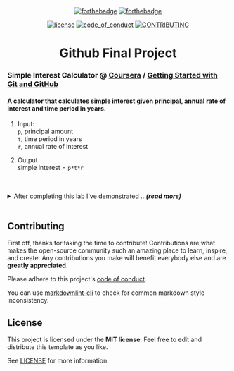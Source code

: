 <br>
<br>
<div align="center">
  
  [![forthebadge](https://forthebadge.com/images/badges/built-with-love.svg)](https://forthebadge.com)
  [![forthebadge](https://forthebadge.com/images/badges/made-with-out-pants.svg)](https://forthebadge.com)
  
  [![license](https://img.shields.io/github/license/saltstack/salt)](LICENSE)
  [![code_of_conduct](https://img.shields.io/badge/Read-Code_of_Conduct-blue)](CODE_OF_CONDUCT.md)
  [![CONTRIBUTING](https://img.shields.io/badge/Read-Contribution_Guidelines-blue)](CONTRIBUTING.md)

</div>

<h1 align="center"> Github Final Project </h1>

### Simple Interest Calculator @ [Coursera](https://www.coursera.org/) / [Getting Started with Git and GitHub](https://www.coursera.org/learn/getting-started-with-git-and-github)

#### A calculator that calculates simple interest given principal, annual rate of interest and time period in years.
  
1. Input:  
   ```p```, principal amount  
   ```t```, time period in years  
   ```r```, annual rate of interest


1. Output  
   simple interest = ```p*t*r```

<br>
<br>
<details>
<summary> After completing this lab I've demonstrated ...<em><strong>(read more)</strong></em> </summary>


#### That I can:

1. Create a new repository in your GitHub account.
1. Select the appropriate license for your project.
1. Create a README.md file that explains the purpose of the project.
1. Create a Code of Conduct markdown that explains how you want the community to behave and interact with each other.
1. Create a Contribution Guidelines markdown that tells the community how to contribute.
1. Commit the new files to the repository.

</details>
<br>

## Contributing

First off, thanks for taking the time to contribute! Contributions are what makes the open-source community such an amazing place to learn, inspire, and create. Any contributions you make will benefit everybody else and are **greatly appreciated**.

Please adhere to this project's [code of conduct](docs/CODE_OF_CONDUCT.md).

You can use [markdownlint-cli](https://github.com/igorshubovych/markdownlint-cli) to check for common markdown style inconsistency.

## License

This project is licensed under the **MIT license**. Feel free to edit and distribute this template as you like.

See [LICENSE](LICENSE) for more information.